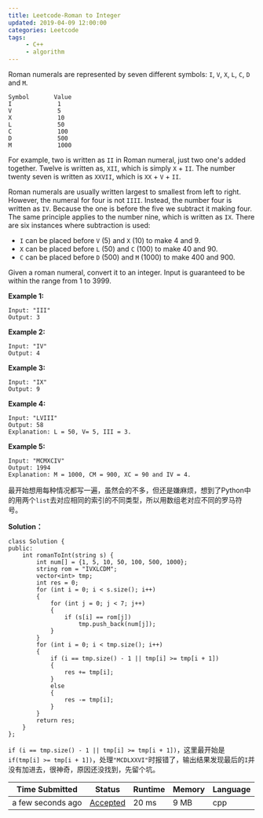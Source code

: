 ```yaml
---
title: Leetcode-Roman to Integer
updated: 2019-04-09 12:00:00
categories: Leetcode
tags:
     - C++
     - algorithm
---
```


Roman numerals are represented by seven different symbols: `I`, `V`, `X`, `L`, `C`, `D` and `M`.

<!-- more -->

```
Symbol       Value
I             1
V             5
X             10
L             50
C             100
D             500
M             1000
```

For example, two is written as `II` in Roman numeral, just two one's added together. Twelve is written as, `XII`, which is simply `X` + `II`. The number twenty seven is written as `XXVII`, which is `XX` + `V` + `II`.

Roman numerals are usually written largest to smallest from left to right. However, the numeral for four is not `IIII`. Instead, the number four is written as `IV`. Because the one is before the five we subtract it making four. The same principle applies to the number nine, which is written as `IX`. There are six instances where subtraction is used:

- `I` can be placed before `V` (5) and `X` (10) to make 4 and 9. 
- `X` can be placed before `L` (50) and `C` (100) to make 40 and 90. 
- `C` can be placed before `D` (500) and `M` (1000) to make 400 and 900.

Given a roman numeral, convert it to an integer. Input is guaranteed to be within the range from 1 to 3999.

**Example 1:**

```
Input: "III"
Output: 3
```

**Example 2:**

```
Input: "IV"
Output: 4
```

**Example 3:**

```
Input: "IX"
Output: 9
```

**Example 4:**

```
Input: "LVIII"
Output: 58
Explanation: L = 50, V= 5, III = 3.
```

**Example 5:**

```
Input: "MCMXCIV"
Output: 1994
Explanation: M = 1000, CM = 900, XC = 90 and IV = 4.
```

最开始想用每种情况都写一遍，虽然会的不多，但还是嫌麻烦，想到了Python中的用两个`list`去对应相同的索引的不同类型，所以用数组老对应不同的罗马符号。

**Solution：**

```
class Solution {
public:
    int romanToInt(string s) {
        int num[] = {1, 5, 10, 50, 100, 500, 1000};
        string rom = "IVXLCDM";
        vector<int> tmp;
        int res = 0;
        for (int i = 0; i < s.size(); i++)
        {
            for (int j = 0; j < 7; j++)
            {
                if (s[i] == rom[j])
                    tmp.push_back(num[j]);
            }
        }
        for (int i = 0; i < tmp.size(); i++)
        {
            if (i == tmp.size() - 1 || tmp[i] >= tmp[i + 1])
            {
                res += tmp[i];
            }
            else
            {
                res -= tmp[i];
            }
        }
        return res;
    }
};
```

`if (i == tmp.size() - 1 || tmp[i] >= tmp[i + 1])`，这里最开始是`if(tmp[i] >= tmp[i + 1])`，处理`"MCDLXXVI"`时报错了，输出结果发现最后的`I`并没有加进去，很神奇，原因还没找到，先留个坑。

| Time Submitted    | Status                                                       | Runtime | Memory | Language |
| ----------------- | ------------------------------------------------------------ | ------- | ------ | -------- |
| a few seconds ago | [Accepted](https://leetcode.com/submissions/detail/218498486/) | 20 ms   | 9 MB   | cpp      |

